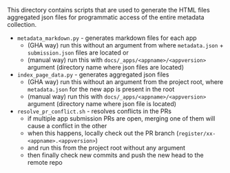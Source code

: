 This directory contains scripts that are used to generate the HTML files 
aggregated json files for programmatic access of the entire metadata collection.

* `metadata_markdown.py` - generates markdown files for each app
  * (GHA way) run this without an argument from where `metadata.json` + `submission.json` files are located or
  * (manual way) run this with `docs/_apps/<appname>/<appversion>` argument (directory name where json files are located)
* `index_page_data.py` - generates aggregated json files
  * (GHA way) run this without an argument from the project root, where `metadata.json` for the new app is present in the root
  * (manual way) run this with `docs/_apps/<appname>/<appversion>` argument (directory name where json file is located)
* `resolve_pr_conflict.sh` - resolves conflicts in the PRs
  * if multiple app submission PRs are open, merging one of them will cause a conflict in the other
  * when this happens, locally check out the PR branch (`register/xx-<appname>.<appversion>`)
  * and run this from the project root without any argument 
  * then finally check new commits and push the new head to the remote repo